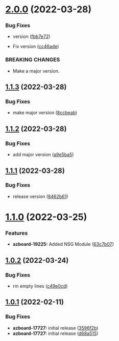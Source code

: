 # [2.0.0](https://github.com/longviewsystems/terraform-azurerm-network/compare/1.1.3...2.0.0) (2022-03-28)


### Bug Fixes

* version ([fbb7e72](https://github.com/longviewsystems/terraform-azurerm-network/commit/fbb7e7285fce0f81c709c3355e6843b1e5c9d59c))


* Fix version ([cc46ade](https://github.com/longviewsystems/terraform-azurerm-network/commit/cc46adeed7b6a1a6e8290f661bb370db9c47855e))


### BREAKING CHANGES

* Make a major version.

## [1.1.3](https://github.com/longviewsystems/terraform-azurerm-network/compare/1.1.2...1.1.3) (2022-03-28)


### Bug Fixes

* make major version ([8ccbeab](https://github.com/longviewsystems/terraform-azurerm-network/commit/8ccbeab354d2aeabc86f58ae187f091d725bbf3a))

## [1.1.2](https://github.com/longviewsystems/terraform-azurerm-network/compare/1.1.1...1.1.2) (2022-03-28)


### Bug Fixes

* add major version ([a9e5ba5](https://github.com/longviewsystems/terraform-azurerm-network/commit/a9e5ba589fc054e3d76bfff05ff18aef7f353ee1))

## [1.1.1](https://github.com/longviewsystems/terraform-azurerm-network/compare/1.1.0...1.1.1) (2022-03-28)


### Bug Fixes

* release version ([8462b61](https://github.com/longviewsystems/terraform-azurerm-network/commit/8462b6130ebe0542b73571b814f88a9948319d16))

# [1.1.0](https://github.com/longviewsystems/terraform-azurerm-network/compare/1.0.2...1.1.0) (2022-03-25)


### Features

* **azboard-19225:** Added NSG Module ([63c7b07](https://github.com/longviewsystems/terraform-azurerm-network/commit/63c7b07d3606ae3df8d1ec610214cd539bd094ec))

## [1.0.2](https://github.com/longviewsystems/terraform-azurerm-network/compare/1.0.1...1.0.2) (2022-03-24)


### Bug Fixes

* rm empty lines ([c49e0cd](https://github.com/longviewsystems/terraform-azurerm-network/commit/c49e0cd3dece2071da4b548107cd0db0dd55a5b1))

## [1.0.1](https://github.com/longviewsystems/terraform-azurerm-hub-network/compare/1.0.0...1.0.1) (2022-02-11)


### Bug Fixes

* **azboard-17727:** initial release ([3596f2b](https://github.com/longviewsystems/terraform-azurerm-hub-network/commit/3596f2b809e356314ca3ab756d07595c583da4e7))
* **azboard-17727:** initial release ([d68a515](https://github.com/longviewsystems/terraform-azurerm-hub-network/commit/d68a515cf7a1522bfcd69c29ec1f4940c0b0c2b5))
